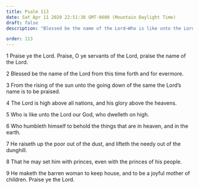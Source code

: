 ```yaml
---
title: Psalm 113
date: Sat Apr 11 2020 22:51:38 GMT-0600 (Mountain Daylight Time)
draft: false
description: "Blessed be the name of the Lord—Who is like unto the Lord our God?"

order: 113
---
```

    
1 Praise ye the Lord. Praise, O ye servants of the Lord, praise the name of the Lord.

2 Blessed be the name of the Lord from this time forth and for evermore.

3 From the rising of the sun unto the going down of the same the Lord’s name is to be praised.

4 The Lord is high above all nations, and his glory above the heavens.

5 Who is like unto the Lord our God, who dwelleth on high.

6 Who humbleth himself to behold the things that are in heaven, and in the earth.

7 He raiseth up the poor out of the dust, and lifteth the needy out of the dunghill.

8 That he may set him with princes, even with the princes of his people.

9 He maketh the barren woman to keep house, and to be a joyful mother of children. Praise ye the Lord.
